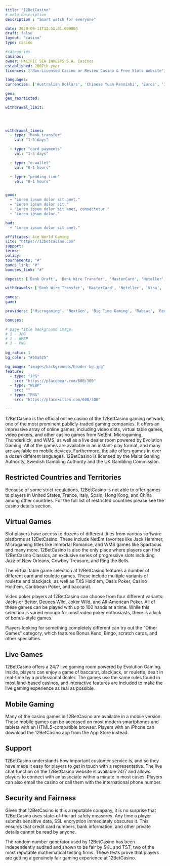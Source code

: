 ```yaml
---
title: "12BetCasino"
# meta description
description : "Smart watch for everyone"

date: 2020-09-11T12:51:51.609004
draft: false
layout: "casino" 
type: casino

#categories
casinos: 
owner: PACIFIC SEA INVESTS S.A. Casinos
established: 2007th year
licences: ['Non-Licensed Casino or Review Casino & Free Slots Website']

languages: 
currencies: ['Australian Dollars', 'Chinese Yuan Renminbi', 'Euros', 'Indonesian Rupiahs', 'Malaysian Ringgits', 'Pounds Sterling', 'Thai Baht', 'United States Dollars', 'Vietnamese Dông']

geo: 
geo_resrticted: 

withdrawal_limit:

  
  

withdrawal_times:
  - type: "bank transfer"
    val: "1-5 days"

  - type: "card payments"
    val: "1-5 days"

  - type: "e-wallet"
    val: "0-1 hours"

  - type: "pending time"
    val: "0-1 hours"


good:
  - "Lorem ipsum dolor sit amet."
  - "Lorem ipsum dolor sit."
  - "Lorem ipsum dolor sit amet, consectetur."
  - "Lorem ipsum dolor."

bad:
  - "Lorem ipsum dolor sit amet."

affiliates: Ace World Gaming
site: "https://12betcasino.com"
support: 
terms:
policy:
tournaments: "#"
games_link: "#"
bonuses_link: "#"

deposit: ['Bank Draft', 'Bank Wire Transfer', 'MasterCard', 'Neteller', 'Visa', 'Fast Bank Transfer', 'Online Bank Transfer', 'Skrill', 'Local Bank-In', 'Online Banking']

withdrawals: ['Bank Wire Transfer', 'MasterCard', 'Neteller', 'Visa', 'Skrill', 'Asia Local Bank']

games: 
game:

providers: ['Microgaming', 'NextGen', 'Big Time Gaming', 'Rabcat', 'Red Tiger Gaming', 'bluberi', 'Multi Slot Casinos', 'Old Skool Studios', 'Gameplay Interactive']

bonuses:

# page title background image 
# 1 - JPG
# 2 - WEBP
# 3 - PNG
 
bg_ratio: 1 
bg_color: "#58a525" 

bg_image: "images/backgrounds/header-bg.jpg"
feature:
  - type: "JPG"
    src: "https://placebear.com/600/300"   
  - type: "WEBP"
    src: ""
  - type: "PNG"
    src: "https://placekitten.com/600/300"   

---
```


12BetCasino is the official online casino of the 12BetCasino gaming network, one of the most prominent publicly-traded gaming companies. It offers an impressive array of online games, including video slots, virtual table games, video pokers, and other casino games from NetEnt, Microgaming, Thunderkick, and WMS, as well as a live dealer room powered by Evolution Gaming. All of the games are available in an instant-play format, and many are available on mobile devices. Furthermore, the site offers games in over a dozen different languages. 12BetCasino is licensed by the Malta Gaming Authority, Swedish Gambling Authority and the UK Gambling Commission.

## Restricted Countries and Territories
Because of some strict regulations, 12BetCasino is not able to offer games to players in United States, France, Italy, Spain, Hong Kong, and China among other countries. For the full list of restricted countries please see the casino details section.

## Virtual Games
Slot players have access to dozens of different titles from various software platforms at 12BetCasino. These include NetEnt favorites like Jack Hammer, Microgaming titles like Immortal Romance, and WMS games like Spartacus and many more. 12BetCasino is also the only place where players can find 12BetCasino Classics, an exclusive series of progressive slots including Jazz of New Orleans, Cowboy Treasure, and Ring the Bells.

The virtual table game selection at 12BetCasino features a number of different card and roulette games. These include multiple variants of roulette and blackjack, as well as TXS Hold'em, Oasis Poker, Casino Hold'em, Caribbean Poker, and baccarat.

Video poker players at 12BetCasino can choose from four different variants: Jacks or Better, Deuces Wild, Joker Wild, and All-American Poker. All of these games can be played with up to 100 hands at a time. While this selection is varied enough for most video poker enthusiasts, there is a lack of bonus-style games.

Players looking for something completely different can try out the "Other Games" category, which features Bonus Keno, Bingo, scratch cards, and other specialties.

## Live Games
12BetCasino offers a 24/7 live gaming room powered by Evolution Gaming. Inside, players can enjoy a game of baccarat, blackjack, or roulette, dealt in real-time by a professional dealer. The games use the same rules found in most land-based casinos, and interactive features are included to make the live gaming experience as real as possible.

## Mobile Gaming
Many of the casino games in 12BetCasino are available in a mobile version. These mobile games can be accessed on most modern smartphones and tablets with an HTML5-compatible browser. Players with an iPhone can download the 12BetCasino app from the App Store instead.

## Support
12BetCasino understands how important customer service is, and so they have made it easy for players to get in touch with a representative. The live chat function on the 12BetCasino website is available 24/7 and allows players to connect with an associate within a minute in most cases. Players can also email the casino or call them with the international phone number.

## Security and Fairness
Given that 12BetCasino is this a reputable company, it is no surprise that 12BetCasino uses state-of-the-art safety measures. Any time a player submits sensitive data, SSL encryption immediately obscures it. This ensures that credit card numbers, bank information, and other private details cannot be read by anyone.

The random number generator used by 12BetCasino has been independently audited and shown to be fair by SKL and TST, two of the most reputable mathematical testing firms. These tests prove that players are getting a genuinely fair gaming experience at 12BetCasino.